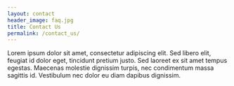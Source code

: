 ```yaml
---
layout: contact
header_image: faq.jpg
title: Contact Us
permalink: /contact_us/
---
```


Lorem ipsum dolor sit amet, consectetur adipiscing elit. Sed libero elit, feugiat id dolor eget, tincidunt pretium justo. Sed laoreet ex sit amet tempus egestas. Maecenas molestie dignissim turpis, nec condimentum massa sagittis id. Vestibulum nec dolor eu diam dapibus dignissim. 